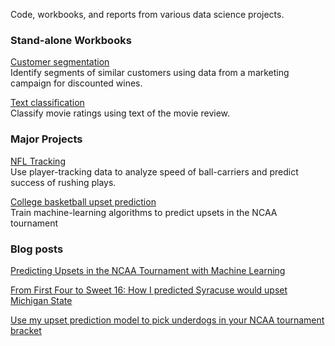 Code, workbooks, and reports from various data science projects.

### Stand-alone Workbooks
[Customer segmentation](notebooks/customer_clustering.ipynb)  
Identify segments of similar customers using data from a marketing campaign for discounted wines.

[Text classification](notebooks/review_classification.ipynb)  
Classify movie ratings using text of the movie review.

### Major Projects
[NFL Tracking](https://github.com/mworles/nfl_tracking)  
Use player-tracking data to analyze speed of ball-carriers and predict success of rushing plays.

[College basketball upset prediction](https://github.com/mworles/bracket_vision)  
Train machine-learning algorithms to predict upsets in the NCAA tournament 

### Blog posts
[Predicting Upsets in the NCAA Tournament with Machine Learning](https://towardsdatascience.com/predicting-upsets-in-the-ncaa-tournament-with-machine-learning-816fecf41f01?source=friends_link&sk=b3590066d81db17f861ddc76da358e13)

[From First Four to Sweet 16: How I predicted Syracuse would upset Michigan State](https://towardsdatascience.com/from-first-four-to-sweet-16-how-i-predicted-syracuse-would-upset-michigan-state-32fc95c96fa4?source=friends_link&sk=5c8890c53c838a154288c52183af0ae3)

[Use my upset prediction model to pick underdogs in your NCAA tournament bracket](https://towardsdatascience.com/use-my-upset-prediction-model-to-pick-underdogs-in-your-ncaa-tournament-bracket-87c4aa3935f5?source=friends_link&sk=aa4bbb08d41a35ca6e40d984945b646f)
